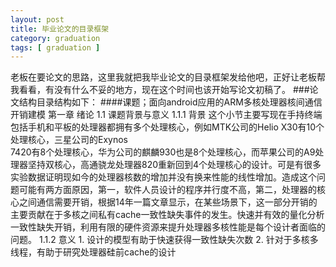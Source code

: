 ```yaml
---
layout: post
title: 毕业论文的目录框架
category: graduation
tags: [ graduation ]
---
```

老板在要论文的思路，这里我就把我毕业论文的目录框架发给他吧，正好让老板帮我看看，有没有什么不妥的地方，现在这个时间也该开始写论文初稿了。
###论文结构目录结构如下：
####课题；面向android应用的ARM多核处理器核间通信开销建模
第一章 绪论
   1.1 课题背景与意义
       1.1.1 背景
             这个小节主要写现在手持终端包括手机和平板的处理器都拥有多个处理核心，例如MTK公司的Helio X30有10个处理核心，三星公司的Exynos     
7420有8个处理核心，华为公司的麒麟930也是8个处理核心，而苹果公司的A9处理器坚持双核心，高通骁龙处理器820重新回到4个处理核心的设计。可是有很多实验数据证明现如今的处理器核数的增加并没有换来性能的线性增加。造成这个问题可能有两方面原因，第一，软件人员设计的程序并行度不高，第二，处理器的核心之间通信需要开销，根据14年一篇文章显示，在某些场景下，这一部分开销的主要贡献在于多核之间私有cache一致性缺失事件的发生。快速并有效的量化分析一致性缺失开销，利用有限的硬件资源来提升处理器多核性能是每个设计者面临的问题。
       1.1.2 意义
             1. 设计的模型有助于快速获得一致性缺失次数
             2. 针对于多核多线程，有助于研究处理器硅前cache的设计
